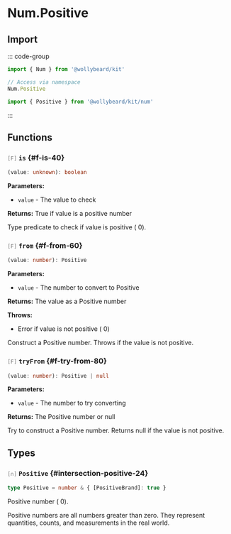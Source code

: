 # Num.Positive

## Import

::: code-group

```typescript [Namespace]
import { Num } from '@wollybeard/kit'

// Access via namespace
Num.Positive
```

```typescript [Barrel]
import { Positive } from '@wollybeard/kit/num'
```

:::

## Functions

### <span style="opacity: 0.6; font-weight: normal; font-size: 0.85em;">`[F]`</span> `is`<SourceLink inline href="https://github.com/jasonkuhrt/kit/blob/main/./src/domains/num/positive/positive.ts#L40" /> {#f-is-40}

```typescript
(value: unknown): boolean
```

**Parameters:**

- `value` - The value to check

**Returns:** True if value is a positive number

Type predicate to check if value is positive ( 0).

### <span style="opacity: 0.6; font-weight: normal; font-size: 0.85em;">`[F]`</span> `from`<SourceLink inline href="https://github.com/jasonkuhrt/kit/blob/main/./src/domains/num/positive/positive.ts#L60" /> {#f-from-60}

```typescript
(value: number): Positive
```

**Parameters:**

- `value` - The number to convert to Positive

**Returns:** The value as a Positive number

**Throws:**

- Error if value is not positive ( 0)

Construct a Positive number. Throws if the value is not positive.

### <span style="opacity: 0.6; font-weight: normal; font-size: 0.85em;">`[F]`</span> `tryFrom`<SourceLink inline href="https://github.com/jasonkuhrt/kit/blob/main/./src/domains/num/positive/positive.ts#L80" /> {#f-try-from-80}

```typescript
(value: number): Positive | null
```

**Parameters:**

- `value` - The number to try converting

**Returns:** The Positive number or null

Try to construct a Positive number. Returns null if the value is not positive.

## Types

### <span style="opacity: 0.6; font-weight: normal; font-size: 0.85em;">`[∩]`</span> `Positive`<SourceLink inline href="https://github.com/jasonkuhrt/kit/blob/main/./src/domains/num/positive/positive.ts#L24" /> {#intersection-positive-24}

```typescript
type Positive = number & { [PositiveBrand]: true }
```

Positive number ( 0).

Positive numbers are all numbers greater than zero. They represent quantities, counts, and measurements in the real world.
